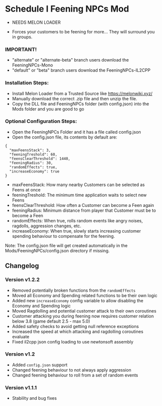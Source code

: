 # Schedule I Feening NPCs Mod
- NEEDS MELON LOADER

- Forces your customers to be feening for more... They will surround you in groups.

### IMPORTANT!
- "alternate" or "alternate-beta" branch users download the FeeningNPCs-Mono 
- "default" or "beta" branch users download the FeeningNPCs-IL2CPP

### Installation Steps:

- Install Melon Loader from a Trusted Source like https://melonwiki.xyz/
- Manually download the correct .zip file and then unzip the file.
- Copy the DLL file and FeeningNPCs folder (with config.json) into the Mods folder and you are good to go

### Optional Configuration Steps:

- Open the FeeningNPCs Folder and it has a file called config.json
- Open the config.json file, its contents by default are:
```
{
  "maxFeensStack": 3,
  "feeningTreshold": 60,
  "feensClearThreshold": 1440,
  "feeningRadius": 30,
  "randomEffects": true,
  "increaseEconomy": true
}
```
- maxFeensStack: How many nearby Customers can be selected as Feens at once
- feeningTreshold: The minimum time application waits to select new Feens
- feensClearThreshold: How often a Customer can become a Feen again
- feeningRadius: Minimum distance from player that Customer must be to become a Feen
- randomEffects: When true, rolls random events like angry noises, ragdolls, aggression changes, etc.
- increaseEconomy: When true, slowly starts increasing customer spending behaviour to compensate for the feening.

Note: The config.json file will get created automatically in the Mods/FeeningNPCs/config.json directory if missing.

## Changelog

### Version v1.2.2
- Removed potentially broken functions from the `randomEffects`
- Moved all Economy and Spending related functions to be their own logic
- Added new `increaseEconomy` config variable to allow disabling the Economy and Spending logic
- Moved Ragdolling and potential customer attack to their own coroutines
- Customer attacking you during feening now requires customer relation below 3.8 (game default 2.5 - max 5.0)
- Added safety checks to avoid getting null reference exceptions
- Increased the speed at which attacking and ragdolling coroutines evaluate
- Fixed il2cpp json config loading to use newtonsoft assembly

### Version v1.2
- Added `config.json` support
- Changed feening behaviour to not always apply aggression
- Changed feening behaviour to roll from a set of random events

### Version v1.1.1
- Stability and bug fixes
